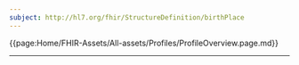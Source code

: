```yaml
---
subject: http://hl7.org/fhir/StructureDefinition/birthPlace
---
```


{{page:Home/FHIR-Assets/All-assets/Profiles/ProfileOverview.page.md}}

---